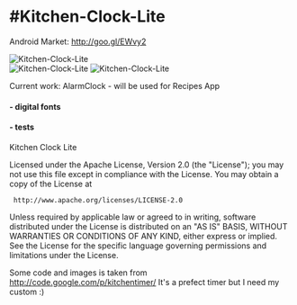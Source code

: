 #Kitchen-Clock-Lite
==================

Android Market: http://goo.gl/EWvy2

![Kitchen-Clock-Lite](https://lh6.ggpht.com/uscyas_4S02CMbDXS3o-m3artevGh1p4GGBjjpaUsa_k0G5n0tPb__66Lt0DMSN-fx4=h230 "Kitchen-Clock-Lite")  
![Kitchen-Clock-Lite](https://lh5.ggpht.com/bH00u94QQSH6TWs8fGtY_5uYbymehEyzdr0wU_ZmdFf3OxLmAtaHiThGd21Uzuju8g=h230 "Kitchen-Clock-Lite")
![Kitchen-Clock-Lite](http://chart.apis.google.com/chart?cht=qr&chs=350x350&chld=L&choe=UTF-8&chl=http%3A%2F%2Fgoo.gl%2FEWvy2 "barcode")


Current work: AlarmClock - will be used for Recipes App
####    - digital fonts
####    - tests
     
      


Kitchen Clock Lite



Licensed under the Apache License, Version 2.0 (the "License");
you may not use this file except in compliance with the License.
You may obtain a copy of the License at

     http://www.apache.org/licenses/LICENSE-2.0
  
Unless required by applicable law or agreed to in writing, software
distributed under the License is distributed on an "AS IS" BASIS,
WITHOUT WARRANTIES OR CONDITIONS OF ANY KIND, either express or implied.
See the License for the specific language governing permissions and
limitations under the License.

Some code and images is taken from http://code.google.com/p/kitchentimer/
It's a prefect timer but I need my custom :)
